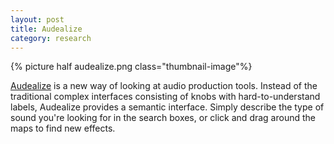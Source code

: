 ```yaml
---
layout: post
title: Audealize
category: research
---
```

{% picture half audealize.png class="thumbnail-image"%}

[Audealize](http://audealize.appspot.com) is a new way of looking at audio production tools. Instead of the traditional complex interfaces consisting of knobs with hard-to-understand labels, Audealize provides a semantic interface. Simply describe the type of sound you're looking for in the search boxes, or click and drag around the maps to find new effects.
